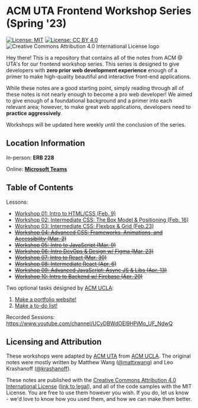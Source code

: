 # ACM UTA Frontend Workshop Series (Spring '23)

[![License: MIT](https://img.shields.io/badge/License-MIT-yellow.svg)](https://opensource.org/licenses/MIT) [![License: CC BY 4.0](https://img.shields.io/badge/License-CC%20BY%204.0-lightgrey.svg)](https://creativecommons.org/licenses/by/4.0/) ![Creative Commons Attribution 4.0 International License logo](https://i.creativecommons.org/l/by/4.0/80x15.png)

Hey there! This is a repository that contains all of the notes from ACM @ UTA's for our frontend workshop series. This series is designed to give developers with **zero prior web development experience** enough of a primer to make high-quality beautiful and interactive front-end applications.

While these notes are a good starting point, simply reading through all of these notes is not nearly enough to become a pro web developer! We aimed to give enough of a foundational background and a primer into each relevant area; however, to make great web applications, developers need to **practice aggressively**.

Workshops will be updated here weekly until the conclusion of the series.

## Location Information

In-person: **ERB 228**

Online: **[Microsoft Teams](https://teams.microsoft.com/l/meetup-join/19%3ameeting_NGYzMWZiMTgtZDYwMC00M2ExLWI4ZWQtZjUyYzdhYTI0YTEw%40thread.v2/0?context=%7b%22Tid%22%3a%225cdc5b43-d7be-4caa-8173-729e3b0a62d9%22%2c%22Oid%22%3a%22872c0322-8deb-46b7-9502-72ebb8ae0090%22%7d)**

## Table of Contents

Lessons:

* [Workshop 01: Intro to HTML/CSS (Feb. 9)](https://github.com/acmuta/frontend-workshop-series-spr23/tree/main/01-intro-html-css)
* [Workshop 02: Intermediate CSS: The Box Model & Positioning (Feb. 16)](https://github.com/acmuta/frontend-workshop-series-spr23/tree/main/02-intermediate-css-p1)
* [Workshop 03: Intermediate CSS: Flexbox & Grid (Feb.23)](https://github.com/acmuta/frontend-workshop-series-spr23/tree/main/03-intermediate-css-p2)
* ~~[Workshop 04: Advanced CSS: Frameworks, Animations, and Accessibility (Mar. 2)](https://github.com/acmuta/frontend-workshop-series-spr23/tree/main/04-advanced-css)~~
* ~~[Workshop 05: Intro to JavaScript (Mar. 9)](https://github.com/acmuta/frontend-workshop-series-spr23/tree/main/05-intro-js)~~
* ~~[Workshop 06: Intro DevOps & Design w/ Figma (Mar. 23)](https://github.com/acmuta/frontend-workshop-series-spr23/tree/main/06-css-animations)~~
* ~~[Workshop 07: Intro to React (Mar. 30)](https://github.com/acmuta/frontend-workshop-series-spr23/tree/main/07-intro-react)~~
* ~~[Workshop 08: Intermediate React (Apr. 6)](https://github.com/acmuta/frontend-workshop-series-spr23/tree/main/08-intermediate-react)~~
* ~~[Workshop 09: Advanced JavaScript: Async JS & Libs (Apr. 13)](https://github.com/acmuta/frontend-workshop-series-spr23/tree/main/09-advanced-js)~~
* ~~[Workshop 10: Intro to Backend w/ Firebase (Apr. 20)](https://github.com/acmuta/frontend-workshop-series-spr23/tree/main/10-intro-backend)~~

Two optional tasks designed by [ACM UCLA](https://github.com/uclaacm):

1. [Make a portfolio website!](https://github.com/acmuta/fronend-workshop-series-spr23/blob/main/task-1-portfolio)
2. [Make a to-do list!](https://github.com/acmuta/fronend-workshop-series-spr23/blob/main/task-2-to-do-list)

Recorded Sessions: https://www.youtube.com/channel/UCyDBWdOEl9HPjMo_UF_NdwQ

## Licensing and Attribution

These workshops were adapted by [ACM UTA](https://github.com/acmuta) from [ACM UCLA](https://github.com/uclaacm). The original notes were mostly written by Matthew Wang ([@mattxwang](https://github.com/mattxwang)) and Leo Krashanoff ([@krashanoff](https://github.com/krashanoff)). 

These notes are published with the [Creative Commons Attribution 4.0 International License](https://creativecommons.org/licenses/by/4.0/) ([link to legal](https://creativecommons.org/licenses/by/4.0/legalcode)), and all of the code samples with the MIT License. You are free to use them however you wish. If you do, let us know - we'd love to know how you used them, and how we can make them better.
